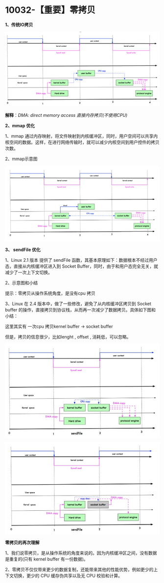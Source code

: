 # 10032-【重要】零拷贝

**1、传统IO拷贝**

![10032-1](images/10032-1.jpg)

**解释**：*DMA: direct memory access 直接内存拷贝(不使用CPU)*

**2、mmap 优化**

1、mmap 通过内存映射，将文件映射到内核缓冲区，同时，用户空间可以共享内核空间的数据。这样，在进行网络传输时，就可以减少内核空间到用户控件的拷贝次数。

2、mmap示意图

![10032-2](images/10032-2.jpg)

**3、 sendFile 优化**

1、Linux 2.1 版本 提供了 sendFile 函数，其基本原理如下：数据根本不经过用户态，直接从内核缓冲区进入到 Socket Buffer，同时，由于和用户态完全无关，就减少了一次上下文切换。

2、示意图和小结

提示：零拷贝从操作系统角度，是没有cpu 拷贝

3、Linux 在 2.4 版本中，做了一些修改，避免了从内核缓冲区拷贝到 Socket buffer 的操作，直接拷贝到协议栈，从而再一次减少了数据拷贝。具体如下图和小结：

这里其实有 一次cpu 拷贝kernel buffer -> socket buffer

但是，拷贝的信息很少，比如lenght , offset , 消耗低，可以忽略。

![10032-3](images/10032-3.jpg)

![10032-4](images/10032-4.jpg)

**零拷贝的再次理解**

1、我们说零拷贝，是从操作系统的角度来说的。因为内核缓冲区之间，没有数据是重复的(只有 kernel buffer 有一份数据)。

2、零拷贝不仅仅带来更少的数据复制，还能带来其他的性能优势，例如更少的上下文切换，更少的 CPU 缓存伪共享以及无 CPU 校验和计算。
